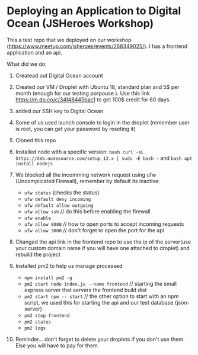 # Deploying an Application to Digital Ocean (JSHeroes Workshop)

This a test repo that we deployed on our workshop (https://www.meetup.com/jsheroes/events/268349025/).
I has a frontend application and an api.

What did we do:

1. Createad out Digital Ocean account
2. Created our VM / Droplet with Ubuntu 18, standard plan and 5$ per month (enough for our testing porpouse ). Use this link https://m.do.co/c/34f48445bac1 to get 100$ credit for 60 days.
3. added our SSH key to Digital Ocean
4. Some of us used launch console to login in the droplet (remember user is root, you can get your password by reseting it)
5. Cloned this repo
6. Installed node with a specific version: ```bash curl -sL https://deb.nodesource.com/setup_12.x | sudo -E bash -``` and ```bash apt install nodejs```
7. We blocked all the incomming network request using ufw (Uncomplicated Firewall), remember by default its inactive:
    * ```ufw status``` (checks the status)
    * ```ufw default deny incoming```
    * ```ufw default allow outgoing```
    * ```ufw allow ssh``` // do this before enabling the firewall
    * ```ufw enable```
    * ```ufw allow 8080``` // how to open ports to accept incoming requests
    * ```ufw allow 3000``` // don't forget to open the port for the api
 8. Changed the api link in the frontend repo to use the ip of the server(use your custom domain name if you will have one attached to droplet) and rebuild the project
 9. Installed pm2 to help us manage processed
    * ```npm install pm2 -g```
    * ```pm2 start node index.js --name frontend``` // starting the small express server that servers the frontend build dist
    * ```pm2 start npm -- start``` // the other option to start with an npm script, we used this for starting the api and our test database (json-server)
    * ```pm2 stop frontend```
    * ```pm2 status```
    * ```pm2 logs```
    
10. Reminder... don't forget to delete your droplets if you don't use them. Else you will have to pay for them.

